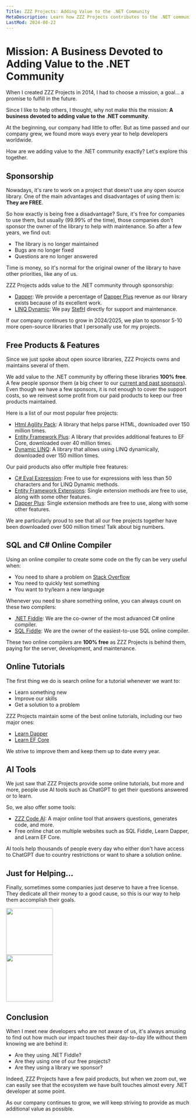 ```yaml
---
Title: ZZZ Projects: Adding Value to the .NET Community
MetaDescription: Learn how ZZZ Projects contributes to the .NET community through sponsorship, free products, online tutorials, and AI tools.
LastMod: 2024-08-22
---
```


# Mission: A Business Devoted to Adding Value to the .NET Community

When I created ZZZ Projects in 2014, I had to choose a mission, a goal... a promise to fulfill in the future.

Since I like to help others, I thought, why not make this the mission: **A business devoted to adding value to the .NET community**.

At the beginning, our company had little to offer. But as time passed and our company grew, we found more ways every year to help developers worldwide.

How are we adding value to the .NET community exactly? Let's explore this together.

## Sponsorship

Nowadays, it's rare to work on a project that doesn't use any open source library. One of the main advantages and disadvantages of using them is: **They are FREE**.

So how exactly is being free a disadvantage? Sure, it's free for companies to use them, but usually (99.99% of the time), those companies don't sponsor the owner of the library to help with maintenance. So after a few years, we find out:

- The library is no longer maintained
- Bugs are no longer fixed
- Questions are no longer answered

Time is money, so it's normal for the original owner of the library to have other priorities, like any of us.

ZZZ Projects adds value to the .NET community through sponsorship:

- [Dapper](https://github.com/DapperLib/Dapper): We provide a percentage of [Dapper Plus](https://dapper-plus.net/) revenue as our library exists because of its excellent work.
- [LINQ Dynamic](https://github.com/zzzprojects/System.Linq.Dynamic.Core): We pay [StefH](https://github.com/stefH) directly for support and maintenance.

If our company continues to grow in 2024/2025, we plan to sponsor 5-10 more open-source libraries that I personally use for my projects.

## Free Products & Features

Since we just spoke about open source libraries, ZZZ Projects owns and maintains several of them.

We add value to the .NET community by offering these libraries **100% free**. A few people sponsor them (a big cheer to our [current and past sponsors](https://github.com/sponsors/zzzprojects)). Even though we have a few sponsors, it is not enough to cover the support costs, so we reinvest some profit from our paid products to keep our free products maintained.

Here is a list of our most popular free projects:

- [Html Agility Pack](https://html-agility-pack.net/): A library that helps parse HTML, downloaded over 150 million times.
- [Entity Framework Plus](https://entityframework-plus.net/): A library that provides additional features to EF Core, downloaded over 40 million times.
- [Dynamic LINQ](https://dynamic-linq.net/): A library that allows using LINQ dynamically, downloaded over 150 million times.

Our paid products also offer multiple free features:

- [C# Eval Expression](https://eval-expression.net/): Free to use for expressions with less than 50 characters and for LINQ Dynamic methods.
- [Entity Framework Extensions](https://entityframework-extensions.net/): Single extension methods are free to use, along with some other features.
- [Dapper Plus](https://dapper-plus.net/): Single extension methods are free to use, along with some other features.

We are particularly proud to see that all our free projects together have been downloaded over 500 million times! Talk about big numbers.

## SQL and C# Online Compiler

Using an online compiler to create some code on the fly can be very useful when:

- You need to share a problem on [Stack Overflow](https://stackoverflow.com/)
- You need to quickly test something
- You want to try/learn a new language

Whenever you need to share something online, you can always count on these two compilers:

- [.NET Fiddle](https://dotnetfiddle.net/): We are the co-owner of the most advanced C# online compiler.
- [SQL Fiddle](https://sqlfiddle.com/): We are the owner of the easiest-to-use SQL online compiler.

These two online compilers are **100% free** as ZZZ Projects is behind them, paying for the server, development, and maintenance.

## Online Tutorials

The first thing we do is search online for a tutorial whenever we want to:

- Learn something new
- Improve our skills
- Get a solution to a problem

ZZZ Projects maintain some of the best online tutorials, including our two major ones:

- [Learn Dapper](https://www.learndapper.com/)
- [Learn EF Core](https://www.learnentityframeworkcore.com/)

We strive to improve them and keep them up to date every year.

## AI Tools

We just saw that ZZZ Projects provide some online tutorials, but more and more, people use AI tools such as ChatGPT to get their questions answered or to learn.

So, we also offer some tools:

- [ZZZ Code AI](https://zzzcode.ai/): A major online tool that answers questions, generates code, and more.
- Free online chat on multiple websites such as SQL Fiddle, Learn Dapper, and Learn EF Core.

AI tools help thousands of people every day who either don't have access to ChatGPT due to country restrictions or want to share a solution online.


## Just for Helping...

Finally, sometimes some companies just deserve to have a free license. They dedicate all their money to a good cause, so this is our way to help them accomplish their goals.

<a href="https://www.threelittlepittiesrescue.org/" target="_blank"><img src="/images/three-little-pitties.png" height="128" /></a>
<br>
<img src="/images/shotokan-karate-club.png" height="128" />

## Conclusion

When I meet new developers who are not aware of us, it's always amusing to find out how much our impact touches their day-to-day life without them knowing we are behind it:

- Are they using .NET Fiddle?
- Are they using one of our free projects?
- Are they using a library we sponsor?

Indeed, ZZZ Projects have a few paid products, but when we zoom out, we can easily see that the ecosystem we have built touches almost every .NET developer at some point.

As our company continues to grow, we will keep striving to provide as much additional value as possible.

